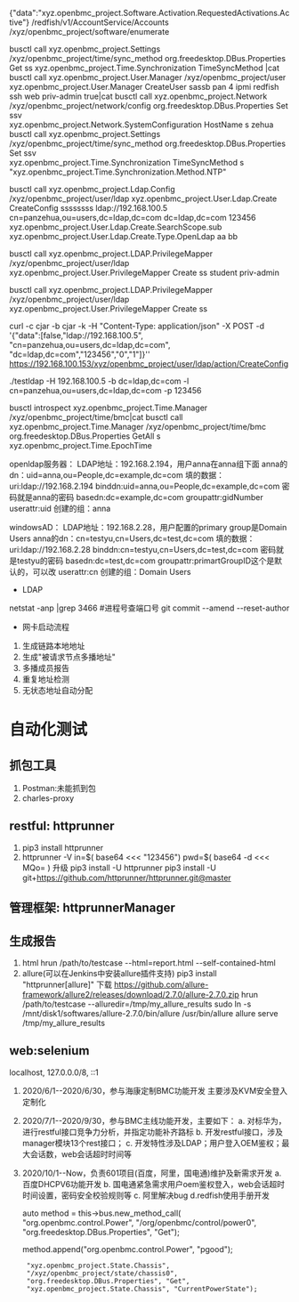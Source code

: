 {"data":"xyz.openbmc_project.Software.Activation.RequestedActivations.Active"}
/redfish/v1/AccountService/Accounts
/xyz/openbmc_project/software/enumerate


busctl call  xyz.openbmc_project.Settings /xyz/openbmc_project/time/sync_method org.freedesktop.DBus.Properties Get ss xyz.openbmc_project.Time.Synchronization TimeSyncMethod |cat
busctl call xyz.openbmc_project.User.Manager /xyz/openbmc_project/user xyz.openbmc_project.User.Manager CreateUser sassb pan 4 ipmi redfish ssh web priv-admin true|cat
busctl call xyz.openbmc_project.Network  /xyz/openbmc_project/network/config org.freedesktop.DBus.Properties Set ssv \
            xyz.openbmc_project.Network.SystemConfiguration HostName s zehua
busctl call  xyz.openbmc_project.Settings /xyz/openbmc_project/time/sync_method org.freedesktop.DBus.Properties Set ssv \
            xyz.openbmc_project.Time.Synchronization TimeSyncMethod s "xyz.openbmc_project.Time.Synchronization.Method.NTP"


busctl call xyz.openbmc_project.Ldap.Config /xyz/openbmc_project/user/ldap xyz.openbmc_project.User.Ldap.Create CreateConfig ssssssss     ldap://192.168.100.5 cn=panzehua,ou=users,dc=ldap,dc=com dc=ldap,dc=com 123456 xyz.openbmc_project.User.Ldap.Create.SearchScope.sub    xyz.openbmc_project.User.Ldap.Create.Type.OpenLdap   aa bb

busctl call xyz.openbmc_project.LDAP.PrivilegeMapper /xyz/openbmc_project/user/ldap xyz.openbmc_project.User.PrivilegeMapper Create ss student  priv-admin


busctl call xyz.openbmc_project.LDAP.PrivilegeMapper /xyz/openbmc_project/user/ldap xyz.openbmc_project.User.PrivilegeMapper Create ss 


curl -c cjar -b cjar -k -H "Content-Type: application/json" -X POST -d '{"data":[false,"ldap://192.168.100.5", "cn=panzehua,ou=users,dc=ldap,dc=com", "dc=ldap,dc=com","123456","0","1"]}''  https://192.168.100.153/xyz/openbmc_project/user/ldap/action/CreateConfig


./testldap -H 192.168.100.5 -b  dc=ldap,dc=com  -l cn=panzehua,ou=users,dc=ldap,dc=com -p 123456


 busctl  introspect xyz.openbmc_project.Time.Manager /xyz/openbmc_project/time/bmc|cat
 busctl call xyz.openbmc_project.Time.Manager /xyz/openbmc_project/time/bmc org.freedesktop.DBus.Properties GetAll s xyz.openbmc_project.Time.EpochTime





openldap服务器：
LDAP地址：192.168.2.194，用户anna在anna组下面
anna的dn：uid=anna,ou=People,dc=example,dc=com
填的数据：
uri:ldap://192.168.2.194
binddn:uid=anna,ou=People,dc=example,dc=com
密码就是anna的密码
basedn:dc=example,dc=com
groupattr:gidNumber
userattr:uid
创建的组：anna

windowsAD：
LDAP地址：192.168.2.28，用户配置的primary group是Domain Users
anna的dn：cn=testyu,cn=Users,dc=test,dc=com
填的数据：
uri:ldap://192.168.2.28
binddn:cn=testyu,cn=Users,dc=test,dc=com
密码就是testyu的密码
basedn:dc=test,dc=com
groupattr:primartGroupID这个是默认的，可以改
userattr:cn
创建的组：Domain Users


* LDAP

netstat -anp |grep 3466 #进程号查端口号
git commit --amend --reset-author

* 网卡启动流程

1. 生成链路本地地址
2. 生成"被请求节点多播地址"
3. 多播成员报告
4. 重复地址检测
5. 无状态地址自动分配

# 自动化测试

## 抓包工具

1. Postman:未能抓到包
2. charles-proxy

## restful: httprunner
1. pip3 install httprunner
2. httprunner -V
in=$( base64 <<< "123456") 
pwd=$( base64 -d <<< MQo= )
升级
pip3 install -U httprunner
pip3 install -U git+https://github.com/httprunner/httprunner.git@master

## 管理框架: httprunnerManager

## 生成报告
1. html
hrun /path/to/testcase --html=report.html --self-contained-html  
2. allure(可以在Jenkins中安装allure插件支持)
pip3 install "httprunner[allure]"
下载 https://github.com/allure-framework/allure2/releases/download/2.7.0/allure-2.7.0.zip
hrun /path/to/testcase --alluredir=/tmp/my_allure_results
sudo ln -s /mnt/disk1/softwares/allure-2.7.0/bin/allure /usr/bin/allure
allure serve /tmp/my_allure_results
## web:selenium

localhost, 127.0.0.0/8, ::1


1. 2020/6/1--2020/6/30，参与海康定制BMC功能开发
	主要涉及KVM安全登入定制化
2. 2020/7/1--2020/9/30，参与BMC主线功能开发，主要如下：
	a. 对标华为，进行restful接口竞争力分析，并指定功能补齐路标
	b. 开发restful接口，涉及manager模块13个rest接口；
	c. 开发特性涉及LDAP；用户登入OEM鉴权；最大会话数，web会话超时时间等
3. 2020/10/1--Now，负责601项目(百度，阿里，国电通)维护及新需求开发
	a. 百度DHCPV6功能开发
	b. 国电通紧急需求用户oem鉴权登入，web会话超时时间设置，密码安全校验规则等
	c. 阿里解决bug 
	d.redfish使用手册开发


    auto method = this->bus.new_method_call(
        "org.openbmc.control.Power", "/org/openbmc/control/power0",
        "org.freedesktop.DBus.Properties", "Get");

    method.append("org.openbmc.control.Power", "pgood");

        "xyz.openbmc_project.State.Chassis",
        "/xyz/openbmc_project/state/chassis0",
        "org.freedesktop.DBus.Properties", "Get",
        "xyz.openbmc_project.State.Chassis", "CurrentPowerState");